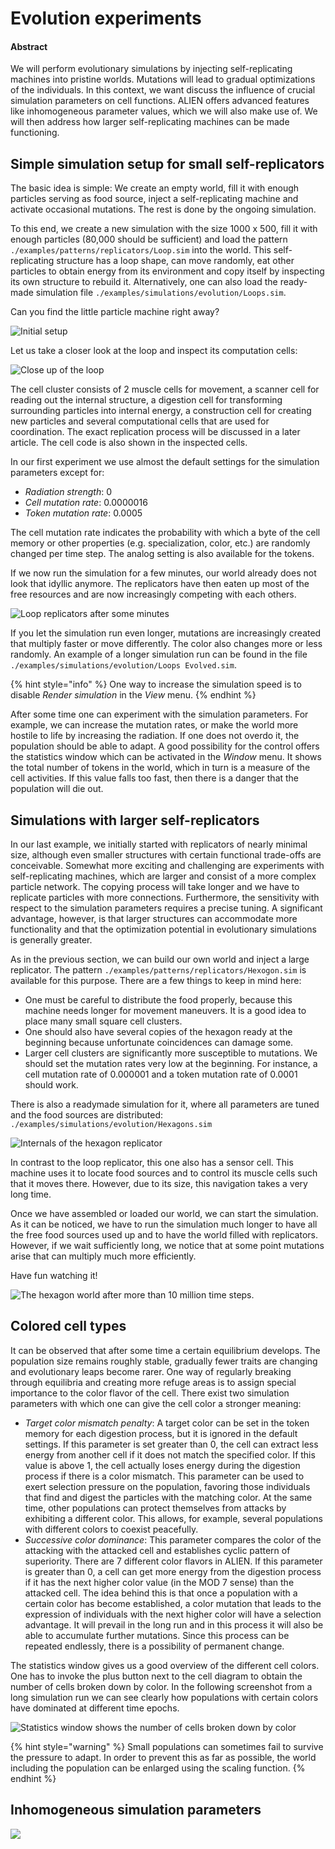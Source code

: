 # Evolution experiments

#### Abstract

We will perform evolutionary simulations by injecting self-replicating machines into pristine worlds. Mutations will lead to gradual optimizations of the individuals. In this context, we want discuss the influence of crucial simulation parameters on cell functions. ALIEN offers advanced features like inhomogeneous parameter values, which we will also make use of. We will then address how larger self-replicating machines can be made functioning.

## Simple simulation setup for small self-replicators

The basic idea is simple: We create an empty world, fill it with enough particles serving as food source, inject a self-replicating machine and activate occasional mutations. The rest is done by the ongoing simulation.

To this end, we create a new simulation with the size 1000 x 500, fill it with enough particles (80,000 should be sufficient) and load the pattern `./examples/patterns/replicators/Loop.sim` into the world. This self-replicating structure has a loop shape, can move randomly, eat other particles to obtain energy from its environment and copy itself by inspecting its own structure to rebuild it. Alternatively, one can also load the ready-made simulation file `./examples/simulations/evolution/Loops.sim`.

Can you find the little particle machine right away?

![Initial setup](../.gitbook/assets/loop.png)

Let us take a closer look at the loop and inspect its computation cells:

![Close up of the loop](<../.gitbook/assets/loop closeup.png>)

The cell cluster consists of 2 muscle cells for movement, a scanner cell for reading out the internal structure, a digestion cell for transforming surrounding particles into internal energy, a construction cell for creating new particles and several computational cells that are used for coordination. The exact replication process will be discussed in a later article. The cell code is also shown in the inspected cells.

In our first experiment we use almost the default settings for the simulation parameters except for:

* _Radiation strength_: 0
* _Cell mutation rate_: 0.0000016
* _Token mutation rate_: 0.0005

The cell mutation rate indicates the probability with which a byte of the cell memory or other properties (e.g. specialization, color, etc.) are randomly changed per time step. The analog setting is also available for the tokens.

If we now run the simulation for a few minutes, our world already does not look that idyllic anymore. The replicators have then eaten up most of the free resources and are now increasingly competing with each others.

![Loop replicators after some minutes](<../.gitbook/assets/loop later.png>)

If you let the simulation run even longer, mutations are increasingly created that multiply faster or move differently. The color also changes more or less randomly. An example of a longer simulation run can be found in the file `./examples/simulations/evolution/Loops Evolved.sim`.

{% hint style="info" %}
One way to increase the simulation speed is to disable _Render simulation_ in the _View_ menu.
{% endhint %}

After some time one can experiment with the simulation parameters. For example, we can increase the mutation rates, or make the world more hostile to life by increasing the radiation. If one does not overdo it, the population should be able to adapt. A good possibility for the control offers the statistics window which can be activated in the _Window_ menu. It shows the total number of tokens in the world, which in turn is a measure of the cell activities. If this value falls too fast, then there is a danger that the population will die out.

## Simulations with larger self-replicators

In our last example, we initially started with replicators of nearly minimal size, although even smaller structures with certain functional trade-offs are conceivable. Somewhat more exciting and challenging are experiments with self-replicating machines, which are larger and consist of a more complex particle network. The copying process will take longer and we have to replicate particles with more connections. Furthermore, the sensitivity with respect to the simulation parameters requires a precise tuning. A significant advantage, however, is that larger structures can accommodate more functionality and that the optimization potential in evolutionary simulations is generally greater.

As in the previous section, we can build our own world and inject a large replicator. The pattern `./examples/patterns/replicators/Hexogon.sim` is available for this purpose. There are a few things to keep in mind here:

* One must be careful to distribute the food properly, because this machine needs longer for movement maneuvers. It is a good idea to place many small square cell clusters.
* One should also have several copies of the hexagon ready at the beginning because unfortunate coincidences can damage some.
* Larger cell clusters are significantly more susceptible to mutations. We should set the mutation rates very low at the beginning. For instance, a cell mutation rate of 0.000001 and a token mutation rate of 0.0001 should work.

There is also a readymade simulation for it, where all parameters are tuned and the food sources are distributed: `./examples/simulations/evolution/Hexagons.sim`

![Internals of the hexagon replicator](<../.gitbook/assets/hexagon closeup.png>)

In contrast to the loop replicator, this one also has a sensor cell. This machine uses it to locate food sources and to control its muscle cells such that it moves there. However, due to its size, this navigation takes a very long time.&#x20;

Once we have assembled or loaded our world, we can start the simulation. As it can be noticed, we have to run the simulation much longer to have all the free food sources used up and to have the world filled with replicators. However, if we wait sufficiently long, we notice that at some point mutations arise that can multiply much more efficiently.

Have fun watching it!

![The hexagon world after more than 10 million time steps.](<../.gitbook/assets/hexagons evolved.png>)

## Colored cell types

It can be observed that after some time a certain equilibrium develops. The population size remains roughly stable, gradually fewer traits are changing and evolutionary leaps become rarer. One way of regularly breaking through equilibria and creating more refuge areas is to assign special importance to the color flavor of the cell. There exist two simulation parameters with which one can give the cell color a stronger meaning:

* _Target color mismatch penalty_: A target color can be set in the token memory for each digestion process, but it is ignored in the default settings. If this parameter is set greater than 0, the cell can extract less energy from another cell if it does not match the specified color. If this value is above 1, the cell actually loses energy during the digestion process if there is a color mismatch. This parameter can be used to exert selection pressure on the population, favoring those individuals that find and digest the particles with the matching color. At the same time, other populations can protect themselves from attacks by exhibiting a different color. This allows, for example, several populations with different colors to coexist peacefully.
* _Successive color dominance_: This parameter compares the color of the attacking with the attacked cell and establishes cyclic pattern of superiority. There are 7 different color flavors in ALIEN. If this parameter is greater than 0, a cell can get more energy from the digestion process if it has the next higher color value (in the MOD 7 sense) than the attacked cell. The idea behind this is that once a population with a certain color has become established, a color mutation that leads to the expression of individuals with the next higher color will have a selection advantage. It will prevail in the long run and in this process it will also be able to accumulate further mutations. Since this process can be repeated endlessly, there is a possibility of permanent change.

The statistics window gives us a good overview of the different cell colors. One has to invoke the plus button next to the cell diagram to obtain the number of cells broken down by color. In the following screenshot from a long simulation run we can see clearly how populations with certain colors have dominated at different time epochs.

![Statistics window shows the number of cells broken down by color](../.gitbook/assets/statistics.PNG)

{% hint style="warning" %}
Small populations can sometimes fail to survive the pressure to adapt. In order to prevent this as far as possible, the world including the population can be enlarged using the scaling function.
{% endhint %}

## Inhomogeneous simulation parameters



![](<../.gitbook/assets/inhomogeneous parameters.png>)
